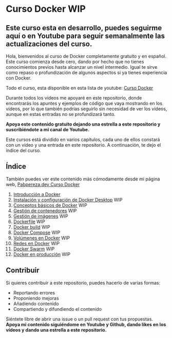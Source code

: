 # Curso Docker WIP

## Este curso esta en desarrollo, puedes seguirme aquí o en Youtube para seguir semanalmente las actualizaciones del curso.

Hola, bienvenidos al curso de Docker completamente gratuito y en español. Este curso comienza desde cero, dando por hecho que no tienes conocimientos previos hasta alcanzar un nivel intermedio. Igual te sirve como repaso o profundización de algunos aspectos si ya tienes experiencia con Docker.

Todo el curso, esta disponible en esta lista de youtube: [Curso Docker](https://www.youtube.com/playlist?list=PLQhxXeq1oc2n7YnjRhq7qVMzZWtDY7Zz0)

Durante todos los vídeos me apoyaré en este repositorio, donde encontrarás los apuntes y ejemplos de código que vaya mostrando en los vídeos, por lo que también podrías seguirlo sin necesidad de ver los vídeos, aunque en estas entradas no se profundizará tanto.

**Apoya este contenido gratuito dejando una estrella a este repositorio y suscribiéndote a mi canal de Youtube.**

Este cursos está dividido en varios capítulos, cada uno de ellos constará con un vídeo y una entrada en este repositorio. A continuación, te dejo el índice del curso.

## Índice

También puedes ver este contenido más cómodamente desde mi página web, [Pabpereza.dev Curso Docker](https://pabpereza.dev/docs/cursos/)
1. [Introducción a Docker](1.Introducción.md)
2. [Instalación y configuración de Docker Desktop](2.Instalación.md) WIP
3. [Conceptos básicos de Docker]() WIP
4. [Gestión de contenedores](#gestión-de-contenedores) WIP
5. [Gestión de imágenes](#gestión-de-imágenes) WIP
6. [Dockerfile](#dockerfile) WIP
7. [Docker build](#docker-build) WIP
8. [Docker Compose](#docker-compose) WIP
9.  [Volúmenes en Docker](#volúmenes-en-docker) WIP
10. [Redes en Docker](#redes-en-docker) WIP
11. [Docker Swarm](#docker-swarm) WIP
12. [Docker en producción](#docker-en-producción) WIP


## Contribuir
Si quieres contribuir a este repositorio, puedes hacerlo de varias formas:
* Reportando errores
* Proponiendo mejoras
* Añadiendo contenido
* Compartiendo y difundiendo el contenido
  
Siéntete libre de abrir una issue o un pull request con tus propuestas. **Apoya mi contenido siguiéndome en Youtube y Github, dando likes en los vídeos y dando una estrella a este repositorio.**

